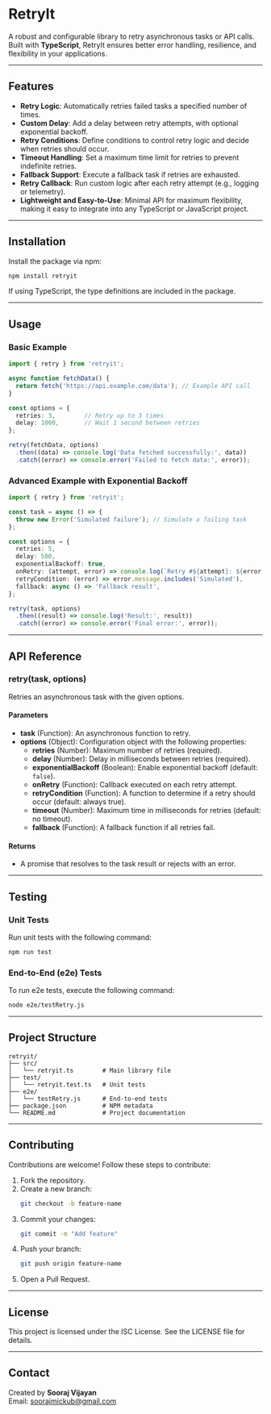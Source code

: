 
# RetryIt

A robust and configurable library to retry asynchronous tasks or API calls. Built with **TypeScript**, RetryIt ensures better error handling, resilience, and flexibility in your applications.

---

## **Features**

- **Retry Logic**: Automatically retries failed tasks a specified number of times.
- **Custom Delay**: Add a delay between retry attempts, with optional exponential backoff.
- **Retry Conditions**: Define conditions to control retry logic and decide when retries should occur.
- **Timeout Handling**: Set a maximum time limit for retries to prevent indefinite retries.
- **Fallback Support**: Execute a fallback task if retries are exhausted.
- **Retry Callback**: Run custom logic after each retry attempt (e.g., logging or telemetry).
- **Lightweight and Easy-to-Use**: Minimal API for maximum flexibility, making it easy to integrate into any TypeScript or JavaScript project.

---

## **Installation**

Install the package via npm:

```bash
npm install retryit
```

If using TypeScript, the type definitions are included in the package.

---

## **Usage**

### Basic Example
```typescript
import { retry } from 'retryit';

async function fetchData() {
  return fetch('https://api.example.com/data'); // Example API call
}

const options = {
  retries: 3,        // Retry up to 3 times
  delay: 1000,       // Wait 1 second between retries
};

retry(fetchData, options)
  .then((data) => console.log('Data fetched successfully:', data))
  .catch((error) => console.error('Failed to fetch data:', error));
```

### Advanced Example with Exponential Backoff
```typescript
import { retry } from 'retryit';

const task = async () => {
  throw new Error('Simulated failure'); // Simulate a failing task
};

const options = {
  retries: 5,
  delay: 500,
  exponentialBackoff: true,
  onRetry: (attempt, error) => console.log(`Retry #${attempt}: ${error.message}`),
  retryCondition: (error) => error.message.includes('Simulated'),
  fallback: async () => 'Fallback result',
};

retry(task, options)
  .then((result) => console.log('Result:', result))
  .catch((error) => console.error('Final error:', error));
```

---

## **API Reference**

### **retry(task, options)**

Retries an asynchronous task with the given options.

#### Parameters
- **task** (Function): An asynchronous function to retry.
- **options** (Object): Configuration object with the following properties:
  - **retries** (Number): Maximum number of retries (required).
  - **delay** (Number): Delay in milliseconds between retries (required).
  - **exponentialBackoff** (Boolean): Enable exponential backoff (default: `false`).
  - **onRetry** (Function): Callback executed on each retry attempt.
  - **retryCondition** (Function): A function to determine if a retry should occur (default: always true).
  - **timeout** (Number): Maximum time in milliseconds for retries (default: no timeout).
  - **fallback** (Function): A fallback function if all retries fail.

#### Returns
- A promise that resolves to the task result or rejects with an error.

---

## **Testing**

### **Unit Tests**
Run unit tests with the following command:

```bash
npm run test
```

### **End-to-End (e2e) Tests**
To run e2e tests, execute the following command:

```bash
node e2e/testRetry.js
```

---

## **Project Structure**

```plaintext
retryit/
├── src/
│   └── retryit.ts        # Main library file
├── test/
│   └── retryit.test.ts   # Unit tests
├── e2e/
│   └── testRetry.js      # End-to-end tests
├── package.json          # NPM metadata
└── README.md             # Project documentation
```

---

## **Contributing**

Contributions are welcome! Follow these steps to contribute:

1. Fork the repository.
2. Create a new branch:
   ```bash
   git checkout -b feature-name
   ```
3. Commit your changes:
   ```bash
   git commit -m "Add feature"
   ```
4. Push your branch:
   ```bash
   git push origin feature-name
   ```
5. Open a Pull Request.

---

## **License**

This project is licensed under the ISC License. See the LICENSE file for details.

---

## **Contact**

Created by **Sooraj Vijayan**  
Email: [soorajmickub@gmail.com](mailto:soorajmickub@gmail.com)
